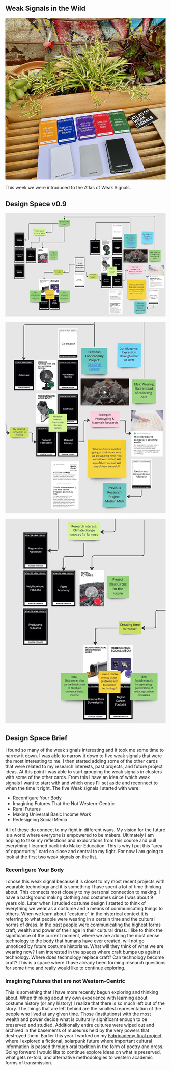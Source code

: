 ## Weak Signals in the Wild


![](../images/term-01/AoWS/weaksignals.png)

This week we were introduced to the Atlas of Weak Signals. 


## Design Space v0.9
![](../images/term-01/AoWS/designboard-p1.jpeg)

![](../images/term-01/AoWS/designboard-p3.jpeg)

![](../images/term-01/AoWS/designboard-p2.jpeg)

## Design Space Brief

I found so many of the weak signals interesting and it took me some time to narrow it down. I was able to narrow it down to five weak signals that were the most interesting to me. I then started adding some of the other cards that were related to my research interests, past projects, and future project ideas. At this point I was able to start grouping the weak signals in clusters with some of the other cards. From this I have an idea of which weak signals I want to start with and which ones I'll set aside and reconnect to when the time it right. The five Weak signals I started with were: 

- Reconfigure Your Body
- Imagining Futures That Are Not Western-Centric
- Rural Futures
- Making Universal Basic Income Work
- Redesigning Social Media

All of these do connect to my fight in different ways. My vision for the future is a world where everyone is empowered to be makers. Ultimately I am hoping to take my reflections and explorations from this course and pull everything I learned back into Maker Education. This is why I put this "area of opportunity" card so close and central to my fight. For now I am going to look at the first two weak signals on the list. 

### Reconfigure Your Body

I chose this weak signal because it is closet to my most recent projects with wearable technology and it is something I have spent a lot of time thinking about. This connects most closely to my personal connection to making. I have a background making clothing and costumes since I was about 9 years old. Later when I studied costume design I started to think of everything we wear as a costume and a means of communicating things to others. When we learn about "costume" in the historical context it is referring to what people were wearing in a certain time and the cultural norms of dress. In the past people were communicating the highest forms craft, wealth and power of their age in their cultural dress. I like to think the significance of the current moment, where we are adding the most dense technology to the body that humans have ever created, will not go unnoticed by future costume historians. What will they think of what we are wearing now? I am interested in the spaces where craft bumps up against technology. Where does technology replace craft? Can technology become craft? This is a space where I have already been forming research questions for some time and really would like to continue exploring.

### Imagining Futures that are not Western-Centric

This is something that I have more recently begun exploring and thinking about. When thinking about my own experience with learning about costume history (or any history) I realize that there is so much left out of the story. The things that are left behind are  the smallest representation of the people who lived at any given time. Those (institutions) with the most wealth and power decide what is culturally significant enough to be preserved and studied. Additionally entire cultures were wiped out and archived in the basements of museums held by the very powers that destroyed them. Earlier this year I worked on my [Fabricademy final project](https://class.textile-academy.org/2022/amanda-jarvis/projects/final-project/) where I explored a fictional, solarpunk future where important cultural information is passed through oral tradition in the form of poetry and dress. Going forward I would like to continue explore ideas on what is preserved, what gets re-told, and alternative methodologies to western academic forms of transmission.  




